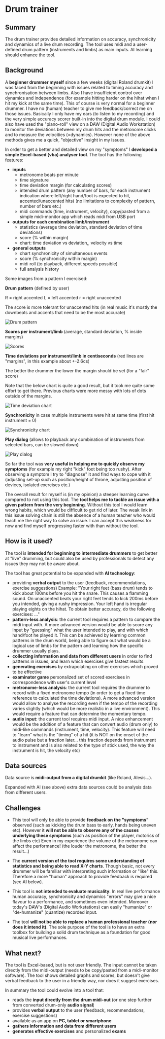 # Drum trainer


## Summary

The drum trainer provides detailed information on accuracy, synchronicity and dynamics of a live drum recording.
The tool uses midi and a user-defined drum pattern (instruments and limbs) as main inputs. AI learning should enhance the tool.


## Background

A **beginner drummer myself** since a few weeks (digital Roland drumkit) I was faced from the beginning with issues related to timing accuracy and synchronisation between limbs. Also I have insufficient control over dynamics and independence (for example hitting harder on the hihat when I hit my kick at the same time).
This of course is very normal for a beginner drummer. I have no (human) teacher to give me feedback/correct me on those issues.
Basically I only have my ears (to listen to my recording) and the very simple accuracy scorer built-in into the digital drum module.
I could also have used the "piano-roll" view on a DAW (Digital Audio Workstation) to monitor the deviations between my drum hits and the metronome clicks and to measure the velocities (=dynamics).
However none of the above methods gives me a quick, "objective" insight in my issues.

In order to get a better and detailed view on my "symptoms" I **developed a simple Excel-based (vba) analyser tool**. The tool has the following features:
* **inputs**
  * metronome beats per minute
  * time signature
  * time deviation margin (for calculating scores)
  * intended drum pattern (any number of bars, for each instrument indication where left/right hand/foot is expected to hit, accented/unaccented hits) (no limitations to complexity of pattern, number of bars etc.)
  * midi commands (time, instrument, velocity), copy/pasted from a simple midi-monitor app which reads midi from USB port
* **outputs for each combination limb/instrument**
   * statistics (average time deviation, standard deviation of time deviations)
   * score (% within margin)
   * chart: time deviation vs deviation,, velocity vs time
* **general outputs**
  * chart synchronicity of simultaneous events
  * score (% synchronicity within margin)
  * midi roll (to playback, different speeds possible)
  * full analysis history

Some images from a pattern I exercised:

**Drum pattern** (defined by user)

R = right accented  L = left accented  r = right unaccented

The score is more tolerant for unaccented hits (in real music it's mostly the downbeats and accents that need to be the most accurate)

![Drum pattern](/Drum_pattern.png)

**Scores per instrument/limb** (average, standard deviation, % inside margins)

![Scores](/Scores.png)

**Time deviations per instrument/limb in centiseconds** (red lines are "margins", in this example about +-2.6cs)

The better the drummer the lower the margin should be set (for a "fair" score)

Note that the below chart is quite a good result, but it took me quite some effort to get there. Previous charts were more messy with lots of dots outside of the margins.

![Time deviation chart](/Time_deviation_chart.png)

**Synchronicity** in case multiple instruments were hit at same time (first hit instrument = 0)

![Synchronicity chart](/Synchronicity_chart.png)

**Play dialog** (allows to playback any combination of instruments from selected bars, can be slowed down)

![Play dialog](/Play_dialog.png)

So far the tool was **very useful in helping me to quickly observe my symptoms** (for example my right "kick" foot being too rushy). 
After observing a symptom I try to "diagnose" it and find ways to cope with it (adjusting set-up such as position/height of throne, adjusting position of devices, isolated exercises etc.)

The overall result for myself is (in my opinion) a steeper learning curve compared to not using this tool.
The **tool helps me to tackle an issue with a given pattern from the very beginning**. Without this tool I would learn wrong habits, which would be difficult to get rid of later.
The weak link in this issue solving chain is still the absence of a human teacher who would teach me the right way to solve an issue.
I can accept this weakness for now and find myself progressing faster with than without the tool.


## How is it used?

The tool is **intended for beginning to intermediate drummers** to get better at "live" drumming, but could also be used by professionals to detect any issues they may not be aware about.

The tool has great potential to be expanded with **AI technology**:
* providing **verbal output** to the user (feedback, recommendations, exercise suggestions) Example:
"Your right feet (bass drum) tends to kick about 100ms before you hit the snare. This causes a flamming sound.
On unaccented beats your right feet tends to kick 200ms before you intended, giving a rushy impression. Your left hand is irregular playing eights on the hihat. To obtain better accuracy, do the following exercises: ..."
* **pattern-less analysis**: the current tool requires a pattern to compare the midi input with. A more advanced version would be able to score any input by "guessing" what the user intended to play, and with which hand/foot he played it. This can be achieved by learning common patterns in the drum world, being able to figure out what would be a logical use of limbs for the pattern and learning how the specific drummer usually plays.
* **collecting information and data from different users** in order to find patterns in issues, and learn which exercises give fastest results
* **generating exercises** by extrapolating on other exercises which proved to be effective
* **examinator game** personalized set of scored exercises in correspondence with user's current level
* **metronome-less analysis**: the current tool requires the drummer to record with a fixed metronome tempo (in order to get a fixed time reference to calculated the time deviations). A more advanced version would allow to analyse the recording even if the tempo of the recording varies slightly (which would be more realistic in a live environment). This would require a feature that can determine the momentary tempo.
* **audio input**: the current tool requires midi input. A nice enhancement would be the addition of a feature that can convert audio (drum only) to midi-like commands (instrument, time, velocity). This feature will need to "learn" what is the "timing" of a hit (it is NOT on the onset of the audio pulse but a fraction later... this fraction depends from instrument to instrument and is also related to the type of stick used, the way the instrument is hit, the velocity etc)

## Data sources 

Data source is **midi-output from a digital drumkit** (like Roland, Alesis...).

Expanded with AI (see above) extra data sources could be analysis data from different users.

## Challenges

* This tool will only be able to provide **feedback on the "symptoms"** observed (such as kicking the drum bass to early, hands being uneven etc). 
However it **will not be able to observe any of the causes underlying these symptoms** (such as position of the player, motorics of the limbs etc)
Even in my experience the volume of the metronome can affect the performance! (the louder the metronome, the better the result...)

* The **current version of the tool requires some understanding of statistics and being able to read X-Y charts**. Though basic, not every drummer will be familiar with interpreting such information or "like" this. Therefore a more "human" approach to provide feedback is required (see AI below).

* This tool is **not intended to evaluate musicality**. In real live performance human accuracy, synchronicity and dynamics "errors" may give a nice flavour to a performance, and sometimes even intended. Moreover today's DAW's (Digital Audio Workstations) can easily "humanize" or "de-humanize" (quantize) recorded input.

* The tool **will not be able to replace a human professional teacher (nor does it intend it)**. The sole purpose of the tool is to have an extra toolbox for building a solid drum technique as a foundation for good musical live performances.


## What next?

The tool is Excel-based, but is not user friendly. The input cannot be taken directly from the midi-output (needs to be copy/pasted from a midi-monitor software).
The tool shows detailed graphs and scores, but doesn't give verbal feedback to the user in a friendly way, nor does it suggest exercises.

In summary the tool could evolve into a tool that:
* reads the **input directly from the drum midi-out** (or one step further from converted drum-only **audio signal**)
* provides **verbal output** to the user (feedback, recommendations, exercise suggestions) 
* available as an app on **PC, tablet or smartphone**
* **gathers information and data from different users**
* **generates effective exercises** and personalized **exams**
